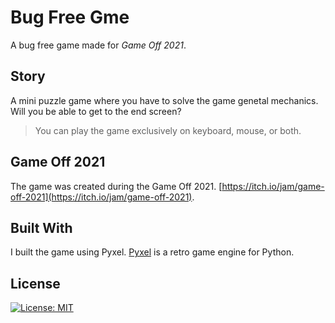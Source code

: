 # Bug Free Gme

A bug free game made for *Game Off 2021*.

## Story

A mini puzzle game where you have to solve the game genetal mechanics. Will you be able to get to the end screen?

> You can play the game exclusively on keyboard, mouse, or both.

## Game Off 2021

The game was created during the Game Off 2021. [https://itch.io/jam/game-off-2021](https://itch.io/jam/game-off-2021).

## Built With

I built the game using Pyxel. [Pyxel](https://pyxel.readthedocs.io/en/latest/) is a retro game engine for Python.

## License

[![License: MIT](https://img.shields.io/badge/License-MIT-yellow.svg)](https://opensource.org/licenses/MIT)
